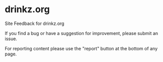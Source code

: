 # drinkz.org
Site Feedback for drinkz.org

If you find a bug or have a suggestion for improvement, please submit an issue. 

For reporting content please use the "report" button at the bottom of any page.

